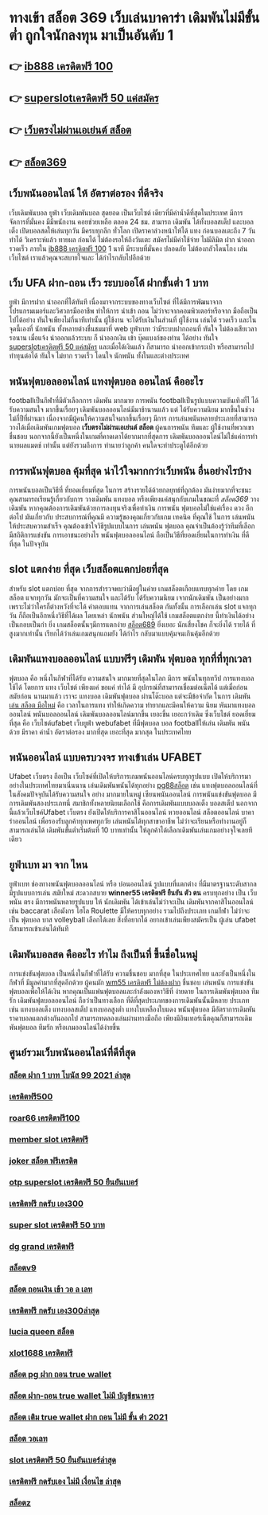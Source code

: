 # ทางเข้า สล็อต 369  เว็บเล่นบาคาร่า  เดิมพันไม่มีขั้นต่ำ ถูกใจนักลงทุน มาเป็นอันดับ 1

## 👉 [ib888 เครดิตฟรี 100](https://www.ufaeat.com/register/)
## 👉 [superslotเครดิตฟรี 50 แค่สมัคร](https://www.ufaeat.com/ทางเข้ายูฟ่าเบท-ufabet/)
## 👉 [เว็บตรงไม่ผ่านเอเย่นต์ สล็อต](https://www.ufaeat.com/regis-ufabet-master-free/)
## 👉 [สล็อต369](https://www.ufaeat.com/)

##  เว็บพนันออนไลน์  ให้ อัตราต่อรอง ที่ดีจริง 

 เว็บเดิมพันบอล  ยูฟ่า   เว็บเดิมพันบอล สุดยอด เป็นเว็บไซต์ เดียวที่มีค่าน้ำดีที่สุดในประเทศ มีการ จัดการที่มั่นคง มีมีพนักงาน คอยช่วยเหลือ ตลอด 24 ชม.   สามารถ เดิมพัน ได้ทั้งบอลสเต็ป  และบอลเต็ง  เปิดบอลสดให้เล่นทุกวัน มีครบทุกลีก ทั่วโลก เปิดราคาล่วงหน้าให้ได้ แทง ก่อนบอลเตะถึง 7 วัน   ทำได้ วิเคราะห์แล้ว ทายผล ก่อนได้ ไม่ต้องรอให้ถึงวันเตะ  สมัครไม่มีค่าใช้จ่าย ไม่มีลิมิต  ฝาก   นำออก รวดเร็ว ภายใน [ib888 เครดิตฟรี 100](https://www.ufaeat.com/ทางเข้ายูฟ่าเบท-ufabet/) 1 นาที มีระบบที่มั่นคง ปลอดภัย ไม่ต้องกลัวโดนโกง เล่นเว็บไซต์ เราแล้วคุณจะสบายใจและ ได้กำไรกลับไปอีกด้วย

## เว็บ UFA ฝาก-ถอน เร็ว ระบบออโต้ ฝากขั้นต่ำ 1 บาท 

 ยูฟ่า มีการฝาก   นำออกที่ได้ทันที เนื่องมาจากระบบของทางเว็บไซต์  ที่ได้มีการพัฒนาจาก โปรแกรมเมอร์และวิศวกรมืออาชีพ ทำให้การ นำเข้า  ถอน  ไม่ว่าจะจากคอมพิวเตอร์หรือจาก มือถือเป็นไปได้อย่าง ทันใจเพียงไม่กี่นาทีเท่านั้น  ผู้ใช้งาน  จะได้รับเงินในส่วนที่ ผู้ใช้งาน  เล่นได้ รวดเร็ว  และในจุดนี้เองที่ นักพนัน ทั้งหลายต่างชื่นชมมาที่ web  ยูฟ่าเบท  ว่ามีระบบฝากถอนที่ ทันใจ ไม่ต้องเสียเวลารอนาน เมื่อแจ้ง  นำออกแล้วระบบ ก็  นำออกเงิน เข้า บุ๊คแบงก์ของท่าน ได้อย่าง ทันใจ [superslotเครดิตฟรี 50 แค่สมัคร](https://www.ufaeat.com/regis-ufabet-master-free/) และเมื่อได้เงินแล้ว ก็สามารถ  นำออกเข้ากระเป๋า หรือสามารถไปทำทุนต่อได้ ทันใจ   ไม่ยาก รวดเร็ว  โดนใจ นักพนัน ทั้งในและต่างประเทศ

##  พนันฟุตบอลออนไลน์   แทงฟุตบอล ออนไลน์ คืออะไร

 footballเป็นกีฬาที่มีตัวเลือกการ เดิมพัน มากมาย การพนัน footballเป็นรูปแบบความบันเทิงที่ไ ได้รับความสนใจ มากขึ้นเรื่อยๆ  เดิมพันบอลออนไลน์มีมาช้านานแล้ว แต่ ได้รับความนิยม มากขึ้นในช่วงไม่กี่ปีที่ผ่านมา เนื่องจากมีผู้คนให้ความสนใจมากขึ้นเรื่อยๆ มีการ การเล่นพนันหลายประเภทที่สามารถวางได้เมื่อเดิมพันเกมฟุตบอล  **เว็บตรงไม่ผ่านเอเย่นต์ สล็อต**  ผู้คนการพนัน ทีมและ ผู้ใช้งานที่พวกเขาชื่นชอบ นอกจากนี้ยังเป็นหนึ่งในเกมที่คาดเดาได้ยากมากที่สุดการ เดิมพันบอลออนไลน์ไม่ใช่แค่การทำนายผลแมตช์ เท่านั้น แต่ยังรวมถึงการ ทำนายว่าลูกค้า คนใดจะทำประตูได้อีกด้วย

##  การพนันฟุตบอล คุ้มที่สุด  น่าไว้ใจมากกว่าเว็บพนัน อื่นอย่างไรบ้าง 

 การพนันบอลเป็นวิธีที่ ที่ยอดเยี่ยมที่สุด ในการ สร้างรายได้ด้วยกลยุทธ์ที่ถูกต้อง มันง่ายมากที่จะชนะ คุณสามารถเรียนรู้เกี่ยวกับการ วางเดิมพัน แทงบอล หรือเพียงแค่สนุกกับเกมในขณะที่ *สล็อต369* วางเดิมพัน หากคุณต้องการเดิมพันด้วยการลงทุนจริงเพื่อทำเงิน การพนัน ฟุตบอลไม่ใช่แค่เรื่อง ดวง อีกต่อไป มันเกี่ยวกับ ประสบการณ์ที่คุณมี ความรู้ของคุณเกี่ยวกับเกม เทคนิค ที่คุณใช้ ในการ เล่นพนันให้ประสบความสำเร็จ คุณต้องเข้าใจวิธีรูปแบบในการ เล่นพนัน ฟุตบอล คุณจำเป็นต้องรู้ว่าทีมที่เลือก  มีสถิติการแข่งขัน การเอาชนะอย่างไร พนันฟุตบอลออนไลน์ ถือเป็นวิธีที่ยอดเยี่ยมในการทำเงิน ที่ดีที่สุด ในปัจจุบัน

##  slot แตกง่าย ที่สุด เว็บสล็อตแตกบ่อยที่สุด

สำหรับ slot  แตกบ่อย ที่สุด จากการสำรวจพบว่ามีอยู่ในค่าย เกมสล็อตเกือบแทบทุกค่าย โดย เกมสล็อต แจกทุกวัน มักจะเป็นที่ความสนใจ และได้รับ  ได้รับความนิยม เจากนักเดิมพัน  เป็นอย่างมาก  เพราะไม่ว่าใครก็ต่างหวังที่จะได้ ค่าตอบแทน จากการเล่นสล็อต กันทั้งนั้น การเลือกเล่น slot  แจกทุกวัน ก็ถือเป็นอีกหนึ่งวิธีที่ได้ผล โดยเหล่า นักพนัน  ส่วนใหญ่ได้ใช้ เกมสล็อตแตกง่าย นี้ทำเงินได้อย่างเป็นกอบเป็นกำ ยิ่ง เกมสล็อตนั้นๆมีการแตกง่าย [สล็อต689](https://www.ufaeat.com/ufabet-master-login/)  ยิ่งเยอะ นักเสี่ยงโชค ก็จะยิ่งได้ รายได้ ที่สูงมากเท่านั้น เรียกได้ว่าเล่นเกมสนุกแถมยัง ได้กำไร  กลับมาแบบคุ้มจนเกินคุ้มอีกด้วย


##  เดิมพันแทงบอลออนไลน์ แบบฟรีๆ  เดิมพัน ฟุตบอล ทุกที่ที่ทุกเวลา

ฟุตบอล  คือ หนึ่งในกีฬาที่ได้รับ ความสนใจ  มากมายที่สุดในโลก มีการ พนันในทุกทวีป การแทงบอล  ใช้ได้ โดยการ แทง  เว็บไชต์  เพียงแค่ ขอแค่ ทำได้ มี อุปกรณ์ที่สามารถเชื่อมต่อเน็ตได้ แต่เมื่อก่อน สมัยก่อน นานมาแล้ว เราจะ แทงบอล เดิมพันฟุตบอล  ผ่านโต๊ะบอล แต่จะมีข้อจำกัด ในการ เดิมพัน [เล่น สล็อต มือใหม่](https://www.ufaeat.com/regis-ufabet-master-free/)  คือ เวลาในการแทง  ทำให้เกิดความ ทำยากและมีคนให้ความ นิยม หันมาแทงบอลออนไลน์ พนันบอลออนไลน์ เดิมพันบอลออนไลน์มากขึ้น เยอะขึ้น เยอะกว่าเดิม ซึ่งเว็บไชต์   ยอดเยี่ยมที่สุด  คือ เว็บไซต์ufabet เว็บยูฟ่า webufabet ที่มีฟุตบอล บอล footballให้เล่น เดิมพัน พนันด้วย มีราคา ค่าน้ำ อัตราต่อรอง มากที่สุด เยอะที่สุด มากสุด ในประเทศไทย



## พนันออนไลน์ แบบครบวงจร ทางเข้าเล่น UFABET 

Ufabet เว็บตรง   ถือเป็น เว็บไซค์ที่เปิดให้บริการเกมพนันออนไลน์ครบทุกรูปแบบ เปิดให้บริการมาอย่างในประเทศไทยมาเนิ่นนาน  เล่นเดิมพันพนันได้ทุกอย่าง [pg88สล็อต](https://www.ufaeat.com/ufabet-master-login/) เช่น  แทงฟุตบอลออนไลน์ที่ในสังคมปัจจุบันได้รับความสนใจ อย่าง  มากมายในหมู่ เซียนพนันออนไลน์  การพนันแข่งขันฟุตบอล มีการเดิมพันสองประเภทนี่ สมาชิกทั้งหลายนิยมเลือกใช้  คือการเดิมพันแบบบอลเต็ง บอลสเต็ป นอกจากนี้แล้วเว็บไซค์Ufabet เว็บตรง  ยังเปิดให้บริการคาสิโนออนไลน์ หวยออนไลน์ สล็อตออนไลน์ บาคาร่าออนไลน์  เพื่อรองรับลูกค้าทุกเพศทุกวัย เล่นพนันได้ทุกสาขาอาชีพ ไม่ว่าจะเรียนหรือทำงานอยู่ก็สามารถเล่นได้ เดิมพันขั้นต่ำเริ่มต้นที่ 10 บาทเท่านั้น ให้ลูกค้าได้เลือกเดิมพันเล่นเกมอย่างจุใจเลยทีเดียว


## ยูฟ่าเบท มา จาก ไหน

ยูฟ่าเบท   ช่องทางพนันฟุตบอลออนไลน์     หรือ  บ่อนออนไลน์  รูปแบบที่แตกต่าง ที่มีมาตรฐานระดับสากล มีรูปแบบการเล่น    สมัยใหม่   สะดวกสบาย  **winner55 เครดิตฟรี ยืนยัน ตัว ตน**   ครบทุกอย่าง    เป็น   เว็บพนัน ตรง    มีการพนันหลายรูปแบบ ให้ นักเดิมพัน  ได้เข้าเล่นไม่ว่าจะเป็น เดิมพันจากคาสิโนออนไลน์   เช่น  baccarat เสือมังกร  ไฮโล  Roulette    มีให้ครบทุกอย่าง รวมไปถึงประเภท เกมกีฬา ไม่ว่าจะเป็น ฟุตบอล    บาส    volleyball
  เลือกได้เลย    สิ่งที่อยากได้ อยากเข้าเล่นเพียงสมัครเป็น ผู้เล่น  ufabet  ก็สามารถเข้าเล่นได้ทันที


##  เดิมพันบอลสด คืออะไร   ทำไม ถึงเป็นที่ ขึ้นชื่อในหมู่ 

 การแข่งขันฟุตบอล เป็นหนึ่งในกีฬาที่ได้รับ ความชื่นชอบ  มากที่สุด  ในประเทศไทย และยังเป็นหนึ่งในกีฬาที่ มีมูลค่ามากที่สุดอีกด้วย ผู้คนมัก [wm55 เครดิตฟรี ไม่ต้องฝาก](https://www.ufaeat.com/ทางเข้ายูฟ่าเบท-ufabet/) ชื่นชอบ เล่นพนัน  การแข่งขันฟุตบอลเพื่อให้ได้เงิน หากคุณเป็นแฟนฟุตบอลและกำลังมองหาวิธีที่ ง่ายดาย ในการเดิมพันฟุตบอล  ทีมรัก  เดิมพันฟุตบอลออนไลน์ ถือว่าเป็นทางเลือก ที่ดีที่สุดประเภทของการเดิมพันนั้นมีหลาย ประเภท เช่น แทงบอลเต็ง แทงบอลสเต็ป แทงบอลสูงต่ำ แทงใบเหลืองใบแดง พนันฟุตบอล มีอัตราการเดิมพันราคาบอลแตกต่างกันออกไป สามารถทดลองเล่นผ่านทางมือถือ เพียงมีอินเทอร์เน็ตคุณก็สามารถเดิมพันฟุตบอล  ทีมรัก หรือเกมออนไลน์ได้ง่ายขึ้น


## ศูนย์รวมเว็บพนันออนไลน์ที่ดีที่สุด

### [สล็อต ฝาก 1 บาท โบนัส 99 2021 ล่าสุด](https://atom.io/themes/ทางเข้า%20ufabet%20เว็บบริษัท%20superslot%20v9เครดิตฟรี50%20008%20สล็อต%20สมัครฟรี%20ฟรีเครดิต%20100%)
### [เครดิตฟรี500](https://atom.io/themes/ทางเข้า%20ufabet%20เว็บบริษัท%20สล็อต%20เครดิตฟรี%2050%20วอ%20ล%20เล็%20ท%20008%20สล็อต%20สมัครฟรี%20ฟรีเครดิต%20100%)
### [roar66 เครดิตฟรี100](https://atom.io/themes/ทางเข้า%20ufabet%20เว็บบริษัท%20สมัครบาคาร่า888เครดิตฟรี%20008%20สล็อต%20สมัครฟรี%20ฟรีเครดิต%20100%)
### [member slot เครดิตฟรี](https://atom.io/themes/ทางเข้า%20ufabet%20เว็บบริษัท%20superslot777%20เครดิตฟรี50%20008%20สล็อต%20สมัครฟรี%20ฟรีเครดิต%20100%)
### [joker สล็อต ฟรีเครดิต](https://atom.io/themes/ทางเข้า%20ufabet%20เว็บบริษัท%20สล็อตxoใหม่%20008%20สล็อต%20สมัครฟรี%20ฟรีเครดิต%20100%)
### [otp superslot เครดิตฟรี 50 ยืนยันเบอร์](https://atom.io/themes/ทางเข้า%20ufabet%20เว็บบริษัท%20เครดิตฟรี50%20ยืนยันเบอร์%20008%20สล็อต%20สมัครฟรี%20ฟรีเครดิต%20100%)
### [เครดิตฟรี กดรับ เอง300](https://atom.io/themes/ทางเข้า%20ufabet%20เว็บบริษัท%20สล็อตbkk%20008%20สล็อต%20สมัครฟรี%20ฟรีเครดิต%20100%)
### [super slot เครดิตฟรี 50 บาท](https://atom.io/themes/ทางเข้า%20ufabet%20เว็บบริษัท%20ซุปเปอร์สล็อต%20เครดิตฟรี%20008%20สล็อต%20สมัครฟรี%20ฟรีเครดิต%20100%)
### [dg grand เครดิตฟรี](https://atom.io/themes/ทางเข้า%20ufabet%20เว็บบริษัท%20สล็อต%20nemo%20008%20สล็อต%20สมัครฟรี%20ฟรีเครดิต%20100%)
### [สล็อตv9](https://atom.io/themes/ทางเข้า%20ufabet%20เว็บบริษัท%20รวม%20ซุปเปอร์%20สล็อต%20008%20สล็อต%20สมัครฟรี%20ฟรีเครดิต%20100%)
### [สล็อต ถอนเงิน เข้า วอ ล เลท](https://atom.io/themes/ทางเข้า%20ufabet%20เว็บบริษัท%20เฮง%20เฮง%20เฮง%20สล็อต%20999%20008%20สล็อต%20สมัครฟรี%20ฟรีเครดิต%20100%)
### [เครดิตฟรี กดรับ เอง300ล่าสุด](https://atom.io/themes/ทางเข้า%20ufabet%20เว็บบริษัท%20สล็อต585%20008%20สล็อต%20สมัครฟรี%20ฟรีเครดิต%20100%)
### [lucia queen สล็อต](https://atom.io/themes/ทางเข้า%20ufabet%20เว็บบริษัท%20สล็อต%20เข้าสู่ระบบ%20008%20สล็อต%20สมัครฟรี%20ฟรีเครดิต%20100%)
### [xlot1688 เครดิตฟรี](https://atom.io/themes/ทางเข้า%20ufabet%20เว็บบริษัท%20สล็อต%20เครดิต%20ฟรี%2038%20008%20สล็อต%20สมัครฟรี%20ฟรีเครดิต%20100%)
### [สล็อต pg ฝาก ถอน true wallet](https://atom.io/themes/ทางเข้า%20ufabet%20เว็บบริษัท%20เครดิตฟรี%2050%20008%20สล็อต%20สมัครฟรี%20ฟรีเครดิต%20100%)
### [สล็อต ฝาก-ถอน true wallet ไม่มี บัญชีธนาคาร](https://atom.io/themes/ทางเข้า%20ufabet%20เว็บบริษัท%20pg%20betflik%20เครดิตฟรี%2050%20ล่าสุด%20008%20สล็อต%20สมัครฟรี%20ฟรีเครดิต%20100%)
### [สล็อต เติม true wallet ฝาก ถอน ไม่มี ขั้น ต่ํา 2021](https://atom.io/themes/ทางเข้า%20ufabet%20เว็บบริษัท%20555สล็อต%20008%20สล็อต%20สมัครฟรี%20ฟรีเครดิต%20100%)
### [สล็อต วอเลท](https://atom.io/themes/ทางเข้า%20ufabet%20เว็บบริษัท%20ทดลองเล่นpgสล็อต%20008%20สล็อต%20สมัครฟรี%20ฟรีเครดิต%20100%)
### [slot เครดิตฟรี 50 ยืนยันเบอร์ล่าสุด](https://atom.io/themes/ทางเข้า%20ufabet%20เว็บบริษัท%20สล็อต%20168vip%20008%20สล็อต%20สมัครฟรี%20ฟรีเครดิต%20100%)
### [เครดิตฟรี กดรับเอง ไม่มี เงื่อนไข ล่าสุด](https://atom.io/themes/ทางเข้า%20ufabet%20เว็บบริษัท%20lsm99%20เครดิตฟรี%20008%20สล็อต%20สมัครฟรี%20ฟรีเครดิต%20100%)
### [สล็อตz](https://atom.io/themes/ทางเข้า%20ufabet%20เว็บบริษัท%20สล็อต%20ค่าย%20jili%20เครดิตฟรี%20008%20สล็อต%20สมัครฟรี%20ฟรีเครดิต%20100%)